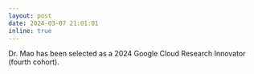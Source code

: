 ```yaml
---
layout: post
date: 2024-03-07 21:01:01
inline: true
---
```


Dr. Mao has been selected as a 2024 Google Cloud Research Innovator (fourth cohort). 
